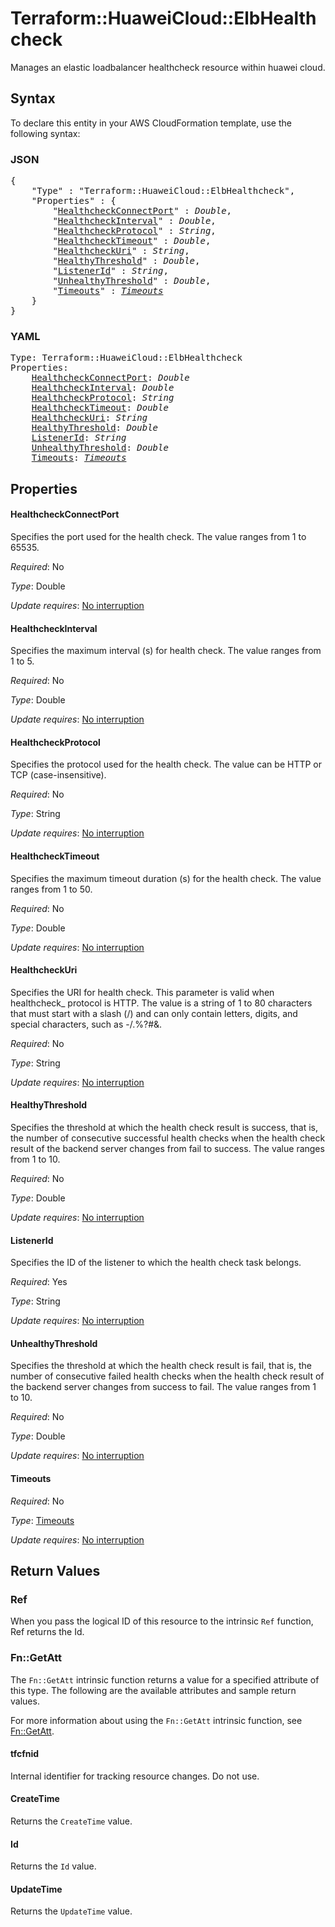 # Terraform::HuaweiCloud::ElbHealthcheck

Manages an elastic loadbalancer healthcheck resource within huawei cloud.

## Syntax

To declare this entity in your AWS CloudFormation template, use the following syntax:

### JSON

<pre>
{
    "Type" : "Terraform::HuaweiCloud::ElbHealthcheck",
    "Properties" : {
        "<a href="#healthcheckconnectport" title="HealthcheckConnectPort">HealthcheckConnectPort</a>" : <i>Double</i>,
        "<a href="#healthcheckinterval" title="HealthcheckInterval">HealthcheckInterval</a>" : <i>Double</i>,
        "<a href="#healthcheckprotocol" title="HealthcheckProtocol">HealthcheckProtocol</a>" : <i>String</i>,
        "<a href="#healthchecktimeout" title="HealthcheckTimeout">HealthcheckTimeout</a>" : <i>Double</i>,
        "<a href="#healthcheckuri" title="HealthcheckUri">HealthcheckUri</a>" : <i>String</i>,
        "<a href="#healthythreshold" title="HealthyThreshold">HealthyThreshold</a>" : <i>Double</i>,
        "<a href="#listenerid" title="ListenerId">ListenerId</a>" : <i>String</i>,
        "<a href="#unhealthythreshold" title="UnhealthyThreshold">UnhealthyThreshold</a>" : <i>Double</i>,
        "<a href="#timeouts" title="Timeouts">Timeouts</a>" : <i><a href="timeouts.md">Timeouts</a></i>
    }
}
</pre>

### YAML

<pre>
Type: Terraform::HuaweiCloud::ElbHealthcheck
Properties:
    <a href="#healthcheckconnectport" title="HealthcheckConnectPort">HealthcheckConnectPort</a>: <i>Double</i>
    <a href="#healthcheckinterval" title="HealthcheckInterval">HealthcheckInterval</a>: <i>Double</i>
    <a href="#healthcheckprotocol" title="HealthcheckProtocol">HealthcheckProtocol</a>: <i>String</i>
    <a href="#healthchecktimeout" title="HealthcheckTimeout">HealthcheckTimeout</a>: <i>Double</i>
    <a href="#healthcheckuri" title="HealthcheckUri">HealthcheckUri</a>: <i>String</i>
    <a href="#healthythreshold" title="HealthyThreshold">HealthyThreshold</a>: <i>Double</i>
    <a href="#listenerid" title="ListenerId">ListenerId</a>: <i>String</i>
    <a href="#unhealthythreshold" title="UnhealthyThreshold">UnhealthyThreshold</a>: <i>Double</i>
    <a href="#timeouts" title="Timeouts">Timeouts</a>: <i><a href="timeouts.md">Timeouts</a></i>
</pre>

## Properties

#### HealthcheckConnectPort

Specifies the port used for the health
check. The value ranges from 1 to 65535.

_Required_: No

_Type_: Double

_Update requires_: [No interruption](https://docs.aws.amazon.com/AWSCloudFormation/latest/UserGuide/using-cfn-updating-stacks-update-behaviors.html#update-no-interrupt)

#### HealthcheckInterval

Specifies the maximum interval (s) for
health check. The value ranges from 1 to 5.

_Required_: No

_Type_: Double

_Update requires_: [No interruption](https://docs.aws.amazon.com/AWSCloudFormation/latest/UserGuide/using-cfn-updating-stacks-update-behaviors.html#update-no-interrupt)

#### HealthcheckProtocol

Specifies the protocol used for the health
check. The value can be HTTP or TCP (case-insensitive).

_Required_: No

_Type_: String

_Update requires_: [No interruption](https://docs.aws.amazon.com/AWSCloudFormation/latest/UserGuide/using-cfn-updating-stacks-update-behaviors.html#update-no-interrupt)

#### HealthcheckTimeout

Specifies the maximum timeout duration
(s) for the health check. The value ranges from 1 to 50.

_Required_: No

_Type_: Double

_Update requires_: [No interruption](https://docs.aws.amazon.com/AWSCloudFormation/latest/UserGuide/using-cfn-updating-stacks-update-behaviors.html#update-no-interrupt)

#### HealthcheckUri

Specifies the URI for health check. This parameter
is valid when healthcheck_ protocol is HTTP. The value is a string of 1 to 80
characters that must start with a slash (/) and can only contain letters, digits,
and special characters, such as -/.%?#&.

_Required_: No

_Type_: String

_Update requires_: [No interruption](https://docs.aws.amazon.com/AWSCloudFormation/latest/UserGuide/using-cfn-updating-stacks-update-behaviors.html#update-no-interrupt)

#### HealthyThreshold

Specifies the threshold at which the health
check result is success, that is, the number of consecutive successful health
checks when the health check result of the backend server changes from fail
to success. The value ranges from 1 to 10.

_Required_: No

_Type_: Double

_Update requires_: [No interruption](https://docs.aws.amazon.com/AWSCloudFormation/latest/UserGuide/using-cfn-updating-stacks-update-behaviors.html#update-no-interrupt)

#### ListenerId

Specifies the ID of the listener to which the health
check task belongs.

_Required_: Yes

_Type_: String

_Update requires_: [No interruption](https://docs.aws.amazon.com/AWSCloudFormation/latest/UserGuide/using-cfn-updating-stacks-update-behaviors.html#update-no-interrupt)

#### UnhealthyThreshold

Specifies the threshold at which the health
check result is fail, that is, the number of consecutive failed health checks
when the health check result of the backend server changes from success to fail.
The value ranges from 1 to 10.

_Required_: No

_Type_: Double

_Update requires_: [No interruption](https://docs.aws.amazon.com/AWSCloudFormation/latest/UserGuide/using-cfn-updating-stacks-update-behaviors.html#update-no-interrupt)

#### Timeouts

_Required_: No

_Type_: <a href="timeouts.md">Timeouts</a>

_Update requires_: [No interruption](https://docs.aws.amazon.com/AWSCloudFormation/latest/UserGuide/using-cfn-updating-stacks-update-behaviors.html#update-no-interrupt)

## Return Values

### Ref

When you pass the logical ID of this resource to the intrinsic `Ref` function, Ref returns the Id.

### Fn::GetAtt

The `Fn::GetAtt` intrinsic function returns a value for a specified attribute of this type. The following are the available attributes and sample return values.

For more information about using the `Fn::GetAtt` intrinsic function, see [Fn::GetAtt](https://docs.aws.amazon.com/AWSCloudFormation/latest/UserGuide/intrinsic-function-reference-getatt.html).

#### tfcfnid

Internal identifier for tracking resource changes. Do not use.

#### CreateTime

Returns the <code>CreateTime</code> value.

#### Id

Returns the <code>Id</code> value.

#### UpdateTime

Returns the <code>UpdateTime</code> value.

